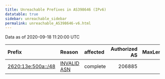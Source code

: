 ```yaml
---
title: Unreachable Prefixes in AS398646 (IPv6)
datatable: true
sidebar: unreachable_sidebar
permalink: unreachable_AS398646-v6.html
---
```


Data as of 2020-09-18 11:20:00 UTC


<div class="datatable-begin"></div>

| Prefix                                                         | Reason                                                                                                     | affected   |   Authorized AS |   MaxLength | Anchor                           |   unreachable /48s |
|:---------------------------------------------------------------|:-----------------------------------------------------------------------------------------------------------|:-----------|----------------:|------------:|:---------------------------------|-------------------:|
| [2620:13e:500a::/48](https://stat.ripe.net/2620:13e:500a::/48) | [INVALID ASN](https://rpki-validator.ripe.net/announcement-preview?asn=AS398646&prefix=2620:13e:500a::/48) | complete   |          206885 |          48 | [ARIN](unreachable_ARIN-v6.html) |                  1 |

<div class="datatable-end"></div>